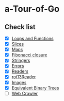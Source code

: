 # a-Tour-of-Go

## Check list

- [x] [Loops and Functions](https://go-tour-jp.appspot.com/flowcontrol/8)
- [x] [Slices](https://go-tour-jp.appspot.com/moretypes/18)
- [x] [Maps](https://go-tour-jp.appspot.com/moretypes/23)
- [x] [Fibonacci closure](https://go-tour-jp.appspot.com/moretypes/26)
- [x] [Stringers](https://go-tour-jp.appspot.com/methods/18)
- [x] [Errors](https://go-tour-jp.appspot.com/methods/20)
- [x] [Readers](https://go-tour-jp.appspot.com/methods/22)
- [x] [rot13Reader](https://go-tour-jp.appspot.com/methods/23)
- [x] [Images](https://go-tour-jp.appspot.com/methods/25)
- [x] [Equivalent Binary Trees](https://go-tour-jp.appspot.com/concurrency/7)
- [ ] [Web Crawler](https://go-tour-jp.appspot.com/concurrency/10)
